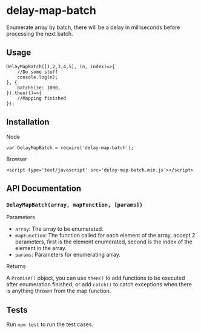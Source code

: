 delay-map-batch
===============

Enumerate array by batch, there will be a delay in milliseconds before processing the next batch.

Usage
-----

	DelayMapBatch([1,2,3,4,5], (n, index)=>{
		//Do some stuff
		console.log(n);
	}, {
		batchSize: 1000,
	}).then(()=>{
		//Mapping finished
	});


Installation
------------

Node

	var DelayMapBatch = require('delay-map-batch');

Browser

	<script type='text/javascript' src='delay-map-batch.min.js'></script>


API Documentation
-----------------

### `DelayMapBatch(array, mapFunction, [params])`

Parameters

* `array`: The array to be enumerated.
* `mapFunction`: The function called for each element of the array, accept 2 parameters, first is the element enumerated, second is the index of the element in the array.
* `params`: Parameters for enumerating array.

Returns

A `Promise()` object, you can use `then()` to add functions to be executed after enumeration finished, or add `catch()` to catch exceptions when there is anything thrown from the map function.

Tests
-----

Run `npm test` to run the test cases.

